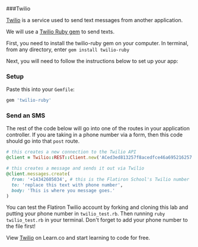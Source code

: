 

###Twilio

[Twilio](https://www.twilio.com/) is a service used to send text messages from another application.

We will use a [Twilio Ruby gem](https://github.com/twilio/twilio-ruby) to send texts.

First, you need to install the twilio-ruby gem on your computer. In terminal, from any directory, enter `gem install twilio-ruby`

Next, you will need to follow the instructions below to set up your app:

### Setup

Paste this into your `Gemfile`:
``` ruby
gem 'twilio-ruby'
```

### Send an SMS

The rest of the code below will go into one of the routes in your application controller. If you are taking in a phone number via a form, then this code should go into that `post` route.

``` ruby
# this creates a new connection to the Twilio API
@client = Twilio::REST::Client.new('ACed3ed813257f8acedfce46a695216257','cb1dd832eda91ea39319fe6827f1650b')

# this creates a message and sends it out via Twilio
@client.messages.create(
  from: '+14342605034', # this is the Flatiron School's Twilio number
  to: 'replace this text with phone number',
  body: 'This is where you message goes.'
)
```

You can test the Flatiron Twilio account by forking and cloning this lab and putting your phone number in `twilio_test.rb`. Then running `ruby twilio_test.rb` in your terminal. Don't forget to add your phone number to the file first!




<p data-visibility='hidden'>View <a href='https://learn.co/lessons/hs-twilio-api' title='Twilio'>Twilio</a> on Learn.co and start learning to code for free.</p>
